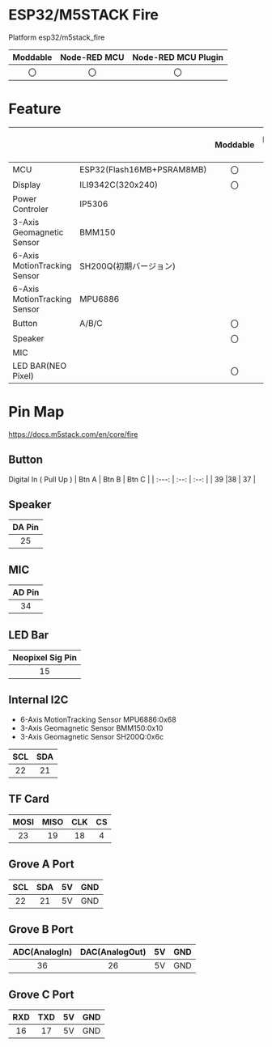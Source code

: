 # ESP32/M5STACK Fire
Platform esp32/m5stack_fire

|Moddable|Node-RED MCU|Node-RED MCU Plugin|
|:--:|:--:|:--:|
|〇|〇|〇|

# Feature
| | | Moddable | NodeRED MCU | NodeRED MCU Plugin|
|:--|:--|:--: |:--: |:--:|
| MCU | ESP32(Flash16MB+PSRAM8MB) | 〇 | 〇 | 〇 |  
| Display | ILI9342C(320x240) | 〇   | 〇   | 〇   |
|Power Controler|IP5306||||
|3-Axis Geomagnetic Sensor|BMM150|||
|6-Axis MotionTracking Sensor|SH200Q(初期バージョン)||||
|6-Axis MotionTracking Sensor|MPU6886|||
| Button  | A/B/C | 〇  | 〇  | 〇  |
| Speaker |     | 〇 | 〇 | 〇 |
| MIC |     |  |  |  |
| LED BAR(NEO Pixel) |     | 〇 | 〇 | 〇 |

# Pin Map
https://docs.m5stack.com/en/core/fire

## Button 
Digital In ( Pull Up )
| Btn A | Btn B | Btn C |
| :---: | :--: | :--: |
| 39  |38  | 37 |

## Speaker
| DA Pin |
| :----: |
| 25     |
## MIC
| AD Pin |
| :----: |
| 34     |
## LED Bar
| Neopixel Sig Pin |
| :----: |
| 15     |

## Internal I2C
- 6-Axis MotionTracking Sensor MPU6886:0x68
- 3-Axis Geomagnetic Sensor BMM150:0x10
- 3-Axis Geomagnetic Sensor SH200Q:0x6c

| SCL | SDA |
| :-: | :-: |
| 22  | 21  |


## TF Card
| MOSI | MISO | CLK | CS  |
| :--: | :--: | :-: | :-: |
| 23   | 19   | 18  | 4   |

## Grove A Port
| SCL | SDA | 5V  | GND |
| :-: | :-: | :-: | :-: |
| 22  | 21  | 5V  | GND |
## Grove B Port
| ADC(AnalogIn) | DAC(AnalogOut) | 5V  | GND |
| :-: | :-: | :-: | :-: |
| 36  | 26  | 5V  | GND |
## Grove C Port
| RXD | TXD | 5V  | GND |
| :-: | :-: | :-: | :-: |
| 16  | 17  | 5V  | GND |

